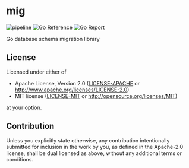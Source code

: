 # mig

[![pipeline](https://github.com/acim/mig/actions/workflows/pipeline.yaml/badge.svg)](https://github.com/acim/mig/actions/workflows/pipeline.yaml)
[![Go Reference](https://pkg.go.dev/badge/go.acim.net/mig.svg)](https://pkg.go.dev/go.acim.net/mig)
[![Go Report](https://goreportcard.com/badge/go.acim.net/mig)](https://goreportcard.com/report/go.acim.net/mig)

Go database schema migration library

## License

Licensed under either of

- Apache License, Version 2.0
  ([LICENSE-APACHE](LICENSE-APACHE) or http://www.apache.org/licenses/LICENSE-2.0)
- MIT license
  ([LICENSE-MIT](LICENSE-MIT) or http://opensource.org/licenses/MIT)

at your option.

## Contribution

Unless you explicitly state otherwise, any contribution intentionally submitted
for inclusion in the work by you, as defined in the Apache-2.0 license, shall be
dual licensed as above, without any additional terms or conditions.
